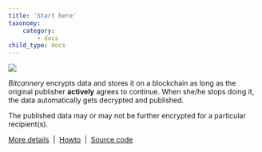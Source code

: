 ```yaml
---
title: 'Start here'
taxonomy:
    category:
        - docs
child_type: docs
---
```


![](/images/bitcannery_coat_of_arms.png)

*Bitcannery* encrypts data and stores it on a blockchain as long as the original publisher **actively** agrees to continue. When she/he stops doing it, the data automatically gets decrypted and published.

The published data may or may not be further encrypted for a particular recipient(s).

[More details](https://bitcannery.net/overview)   &nbsp;|&nbsp;   [Howto](https://bitcannery.net/howto)  &nbsp;|&nbsp;   [Source code](https://github.com/bitcannery/bitcannery-cli)